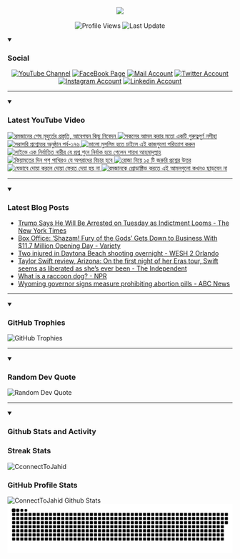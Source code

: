 <p align="center">
<img src="https://readme-typing-svg.demolab.com/?lines=Full-stack%20web%20and%20app%20developer;Experienced%20UI%2FUX%20Designer;10%2B%20years%20of%20coding%20experience;Always%20learning%20new%20things&font=Fira%20Code&center=true&width=440&height=45&color=f75c7e&vCenter=true&pause=1000&size=22" />
   </p>

<p align="center">
<img alt="Profile Views" title="Profile Views" src="https://komarev.com/ghpvc/?username=connecttojahid&style=for-the-badge&color=29bf12"/>
  <img alt="Last Update" title="Last Update" src="https://img.shields.io/github/last-commit/connecttojahid/connecttojahid?logo=markdown&label=LAST+UPDATE&color=29bf12&style=for-the-badge"/>
   </p>

<details open>
 <summary><h3>Social</h3></summary>
   <p align="center">
      <a href="https://youtube.com/channel/UCA_8UJgFWmFQ4byY0OaYxYA?sub_confirmation=1">
         <img alt="YouTube Channel" title="YouTube Channel" src="https://img.shields.io/badge/YouTube-%23FF0000.svg?logo=YouTube&logoColor=white"/></a> 
      <a href="https://facebook.com/connecttojahid">
         <img alt="FaceBook Page" title="FaceBook Page" src="https://img.shields.io/badge/FaceBook-%234267B2.svg?logo=FaceBook&logoColor=white"/></a>
      <a href="mailto:mail@jahid.eu.org">
         <img alt="Mail Account" title="Mail Account" src="https://img.shields.io/badge/Mail-%23c71610.svg?logo=Gmail&logoColor=white"/></a>
      <a href="https://twitter.com/connecttojahid">
         <img alt="Twitter Account" title="Twitter Account" src="https://img.shields.io/badge/Twitter-%231DA1F2.svg?logo=Twitter&logoColor=white"/></a>
      <a href="https://instagram.com/connecttojahid">
         <img alt="Instagram Account" title="Instagram Account" src="https://img.shields.io/badge/Instagram-%23E4405F.svg?logo=Instagram&logoColor=white"/></a>
      <a href="https://linkedin.com/in/connecttojahid">
         <img alt="Linkedin Account" title="Linkedin Account" src="https://img.shields.io/badge/Linkedin-%230072b1.svg?logo=Linkedin&logoColor=white"/></a>
   </p>

---
</details>

<details open>
 <summary><h3>Latest YouTube Video</h3></summary>


<!-- BEGIN VID -->
<a href="https://www.youtube.com/watch?v=-RH45p0gsak">
  <picture>
    <source media="(prefers-color-scheme: dark)" srcset="https://ytcards.demolab.com/?id=-RH45p0gsak&title=%E0%A6%B0%E0%A6%AE%E0%A6%9C%E0%A6%BE%E0%A6%A8%E0%A7%87%E0%A6%B0+%E0%A6%B6%E0%A7%87%E0%A6%B7+%E0%A6%AE%E0%A7%82%E0%A6%B9%E0%A7%81%E0%A6%B0%E0%A7%8D%E0%A6%A4%E0%A7%87%E0%A6%B0+%E0%A6%AA%E0%A7%8D%E0%A6%B0%E0%A6%B8%E0%A7%8D%E0%A6%A4%E0%A7%81%E0%A6%A4%E0%A6%BF%2C+%E0%A6%86%E0%A6%AC%E0%A7%87%E0%A6%97%E0%A6%98%E0%A6%A8+%E0%A6%95%E0%A6%BF%E0%A6%9B%E0%A7%81+%E0%A6%A8%E0%A6%BF%E0%A6%AC%E0%A7%87%E0%A6%A6%E0%A6%A8&lang=en&timestamp=1679151600&background_color=%230d1117&title_color=%23ffffff&stats_color=%23dedede&width=250&duration=2698">
    <img src="https://ytcards.demolab.com/?id=-RH45p0gsak&title=%E0%A6%B0%E0%A6%AE%E0%A6%9C%E0%A6%BE%E0%A6%A8%E0%A7%87%E0%A6%B0+%E0%A6%B6%E0%A7%87%E0%A6%B7+%E0%A6%AE%E0%A7%82%E0%A6%B9%E0%A7%81%E0%A6%B0%E0%A7%8D%E0%A6%A4%E0%A7%87%E0%A6%B0+%E0%A6%AA%E0%A7%8D%E0%A6%B0%E0%A6%B8%E0%A7%8D%E0%A6%A4%E0%A7%81%E0%A6%A4%E0%A6%BF%2C+%E0%A6%86%E0%A6%AC%E0%A7%87%E0%A6%97%E0%A6%98%E0%A6%A8+%E0%A6%95%E0%A6%BF%E0%A6%9B%E0%A7%81+%E0%A6%A8%E0%A6%BF%E0%A6%AC%E0%A7%87%E0%A6%A6%E0%A6%A8&lang=en&timestamp=1679151600&background_color=%23ffffff&title_color=%2324292f&stats_color=%2357606a&width=250&duration=2698" alt="রমজানের শেষ মূহুর্তের প্রস্তুতি, আবেগঘন কিছু নিবেদন" title="রমজানের শেষ মূহুর্তের প্রস্তুতি, আবেগঘন কিছু নিবেদন">
  </picture>
</a>
<a href="https://www.youtube.com/watch?v=ntJ9RVB5g2c">
  <picture>
    <source media="(prefers-color-scheme: dark)" srcset="https://ytcards.demolab.com/?id=ntJ9RVB5g2c&title=%E0%A6%B8%E0%A6%95%E0%A6%B2%E0%A7%87%E0%A6%B0+%E0%A6%86%E0%A6%AE%E0%A6%B2+%E0%A6%95%E0%A6%B0%E0%A6%BE%E0%A6%B0+%E0%A6%AE%E0%A6%A4%E0%A7%8B+%E0%A6%8F%E0%A6%95%E0%A6%9F%E0%A6%BF+%E0%A6%97%E0%A7%81%E0%A6%B0%E0%A7%81%E0%A6%A4%E0%A7%8D%E0%A6%AC%E0%A6%AA%E0%A7%82%E0%A6%B0%E0%A7%8D%E0%A6%A3+%E0%A6%A8%E0%A6%B8%E0%A7%80%E0%A6%B9%E0%A6%BE&lang=en&timestamp=1679112010&background_color=%230d1117&title_color=%23ffffff&stats_color=%23dedede&width=250&duration=1097">
    <img src="https://ytcards.demolab.com/?id=ntJ9RVB5g2c&title=%E0%A6%B8%E0%A6%95%E0%A6%B2%E0%A7%87%E0%A6%B0+%E0%A6%86%E0%A6%AE%E0%A6%B2+%E0%A6%95%E0%A6%B0%E0%A6%BE%E0%A6%B0+%E0%A6%AE%E0%A6%A4%E0%A7%8B+%E0%A6%8F%E0%A6%95%E0%A6%9F%E0%A6%BF+%E0%A6%97%E0%A7%81%E0%A6%B0%E0%A7%81%E0%A6%A4%E0%A7%8D%E0%A6%AC%E0%A6%AA%E0%A7%82%E0%A6%B0%E0%A7%8D%E0%A6%A3+%E0%A6%A8%E0%A6%B8%E0%A7%80%E0%A6%B9%E0%A6%BE&lang=en&timestamp=1679112010&background_color=%23ffffff&title_color=%2324292f&stats_color=%2357606a&width=250&duration=1097" alt="সকলের আমল করার মতো একটি গুরুত্বপূর্ণ নসীহা" title="সকলের আমল করার মতো একটি গুরুত্বপূর্ণ নসীহা">
  </picture>
</a>
<a href="https://www.youtube.com/watch?v=yrun1odXjTo">
  <picture>
    <source media="(prefers-color-scheme: dark)" srcset="https://ytcards.demolab.com/?id=yrun1odXjTo&title=%E0%A6%B8%E0%A6%B0%E0%A6%BE%E0%A6%B8%E0%A6%B0%E0%A6%BF+%E0%A6%AA%E0%A7%8D%E0%A6%B0%E0%A6%B6%E0%A7%8D%E0%A6%A8%E0%A7%8B%E0%A6%A4%E0%A7%8D%E0%A6%A4%E0%A6%B0+%E0%A6%85%E0%A6%A8%E0%A7%81%E0%A6%B7%E0%A7%8D%E0%A6%A0%E0%A6%BE%E0%A6%A8+%E0%A6%AA%E0%A6%B0%E0%A7%8D%E0%A6%AC-%E0%A7%A7%E0%A7%AD%E0%A7%AC&lang=en&timestamp=1679068499&background_color=%230d1117&title_color=%23ffffff&stats_color=%23dedede&width=250&duration=3985">
    <img src="https://ytcards.demolab.com/?id=yrun1odXjTo&title=%E0%A6%B8%E0%A6%B0%E0%A6%BE%E0%A6%B8%E0%A6%B0%E0%A6%BF+%E0%A6%AA%E0%A7%8D%E0%A6%B0%E0%A6%B6%E0%A7%8D%E0%A6%A8%E0%A7%8B%E0%A6%A4%E0%A7%8D%E0%A6%A4%E0%A6%B0+%E0%A6%85%E0%A6%A8%E0%A7%81%E0%A6%B7%E0%A7%8D%E0%A6%A0%E0%A6%BE%E0%A6%A8+%E0%A6%AA%E0%A6%B0%E0%A7%8D%E0%A6%AC-%E0%A7%A7%E0%A7%AD%E0%A7%AC&lang=en&timestamp=1679068499&background_color=%23ffffff&title_color=%2324292f&stats_color=%2357606a&width=250&duration=3985" alt="সরাসরি প্রশ্নোত্তর অনুষ্ঠান পর্ব-১৭৬" title="সরাসরি প্রশ্নোত্তর অনুষ্ঠান পর্ব-১৭৬">
  </picture>
</a>
<a href="https://www.youtube.com/watch?v=C6D23zNGZ8k">
  <picture>
    <source media="(prefers-color-scheme: dark)" srcset="https://ytcards.demolab.com/?id=C6D23zNGZ8k&title=%E0%A6%AD%E0%A6%BE%E0%A6%B2%E0%A7%8B+%E0%A6%AE%E0%A7%81%E0%A6%B8%E0%A6%B2%E0%A6%BF%E0%A6%AE+%E0%A6%B9%E0%A6%A4%E0%A7%87+%E0%A6%9A%E0%A6%BE%E0%A6%87%E0%A6%B2%E0%A7%87+%E0%A6%8F%E0%A6%87+%E0%A6%95%E0%A6%BE%E0%A6%9C%E0%A6%97%E0%A7%81%E0%A6%B2%E0%A7%8B+%E0%A6%AA%E0%A6%B0%E0%A6%BF%E0%A6%A4%E0%A7%8D%E0%A6%AF%E0%A6%BE%E0%A6%97+%E0%A6%95%E0%A6%B0%E0%A7%81%E0%A6%A8&lang=en&timestamp=1679022006&background_color=%230d1117&title_color=%23ffffff&stats_color=%23dedede&width=250&duration=2966">
    <img src="https://ytcards.demolab.com/?id=C6D23zNGZ8k&title=%E0%A6%AD%E0%A6%BE%E0%A6%B2%E0%A7%8B+%E0%A6%AE%E0%A7%81%E0%A6%B8%E0%A6%B2%E0%A6%BF%E0%A6%AE+%E0%A6%B9%E0%A6%A4%E0%A7%87+%E0%A6%9A%E0%A6%BE%E0%A6%87%E0%A6%B2%E0%A7%87+%E0%A6%8F%E0%A6%87+%E0%A6%95%E0%A6%BE%E0%A6%9C%E0%A6%97%E0%A7%81%E0%A6%B2%E0%A7%8B+%E0%A6%AA%E0%A6%B0%E0%A6%BF%E0%A6%A4%E0%A7%8D%E0%A6%AF%E0%A6%BE%E0%A6%97+%E0%A6%95%E0%A6%B0%E0%A7%81%E0%A6%A8&lang=en&timestamp=1679022006&background_color=%23ffffff&title_color=%2324292f&stats_color=%2357606a&width=250&duration=2966" alt="ভালো মুসলিম হতে চাইলে এই কাজগুলো পরিত্যাগ করুন" title="ভালো মুসলিম হতে চাইলে এই কাজগুলো পরিত্যাগ করুন">
  </picture>
</a>
<a href="https://www.youtube.com/watch?v=7S4mzSAbSZw">
  <picture>
    <source media="(prefers-color-scheme: dark)" srcset="https://ytcards.demolab.com/?id=7S4mzSAbSZw&title=%E0%A6%B2%E0%A6%BE%E0%A6%87%E0%A6%AD%E0%A7%87+%E0%A6%8F%E0%A6%95+%E0%A6%A8%E0%A6%BF%E0%A6%B0%E0%A7%8D%E0%A6%AF%E0%A6%BE%E0%A6%A4%E0%A6%BF%E0%A6%A4+%E0%A6%A8%E0%A6%BE%E0%A6%B0%E0%A7%80%E0%A6%B0+%E0%A6%AF%E0%A7%87+%E0%A6%AA%E0%A7%8D%E0%A6%B0%E0%A6%B6%E0%A7%8D%E0%A6%A8+%E0%A6%B6%E0%A7%81%E0%A6%A8%E0%A7%87+%E0%A6%A8%E0%A6%BF%E0%A6%B0%E0%A7%8D%E0%A6%AC%E0%A6%BE%E0%A6%95+%E0%A6%B9%E0%A7%9F%E0%A7%87+%E0%A6%97%E0%A7%87%E0%A6%B2%E0%A7%87%E0%A6%A8+%E0%A6%B6%E0%A6%BE%E0%A7%9F%E0%A6%96+%E0%A6%86%E0%A6%B9%E0%A6%AE%E0%A6%BE%E0%A6%A6%E0%A7%81%E0%A6%B2%E0%A7%8D%E0%A6%B2%E0%A6%BE%E0%A6%B9&lang=en&timestamp=1678979700&background_color=%230d1117&title_color=%23ffffff&stats_color=%23dedede&width=250&duration=344">
    <img src="https://ytcards.demolab.com/?id=7S4mzSAbSZw&title=%E0%A6%B2%E0%A6%BE%E0%A6%87%E0%A6%AD%E0%A7%87+%E0%A6%8F%E0%A6%95+%E0%A6%A8%E0%A6%BF%E0%A6%B0%E0%A7%8D%E0%A6%AF%E0%A6%BE%E0%A6%A4%E0%A6%BF%E0%A6%A4+%E0%A6%A8%E0%A6%BE%E0%A6%B0%E0%A7%80%E0%A6%B0+%E0%A6%AF%E0%A7%87+%E0%A6%AA%E0%A7%8D%E0%A6%B0%E0%A6%B6%E0%A7%8D%E0%A6%A8+%E0%A6%B6%E0%A7%81%E0%A6%A8%E0%A7%87+%E0%A6%A8%E0%A6%BF%E0%A6%B0%E0%A7%8D%E0%A6%AC%E0%A6%BE%E0%A6%95+%E0%A6%B9%E0%A7%9F%E0%A7%87+%E0%A6%97%E0%A7%87%E0%A6%B2%E0%A7%87%E0%A6%A8+%E0%A6%B6%E0%A6%BE%E0%A7%9F%E0%A6%96+%E0%A6%86%E0%A6%B9%E0%A6%AE%E0%A6%BE%E0%A6%A6%E0%A7%81%E0%A6%B2%E0%A7%8D%E0%A6%B2%E0%A6%BE%E0%A6%B9&lang=en&timestamp=1678979700&background_color=%23ffffff&title_color=%2324292f&stats_color=%2357606a&width=250&duration=344" alt="লাইভে এক নির্যাতিত নারীর যে প্রশ্ন শুনে নির্বাক হয়ে গেলেন শায়খ আহমাদুল্লাহ" title="লাইভে এক নির্যাতিত নারীর যে প্রশ্ন শুনে নির্বাক হয়ে গেলেন শায়খ আহমাদুল্লাহ">
  </picture>
</a>
<a href="https://www.youtube.com/watch?v=2xWZ4Dy7gMA">
  <picture>
    <source media="(prefers-color-scheme: dark)" srcset="https://ytcards.demolab.com/?id=2xWZ4Dy7gMA&title=%E0%A6%95%E0%A6%BF%E0%A7%9F%E0%A6%BE%E0%A6%AE%E0%A6%A4%E0%A7%87%E0%A6%B0+%E0%A6%A6%E0%A6%BF%E0%A6%A8+%E0%A6%AA%E0%A6%B6%E0%A7%81+%E0%A6%AA%E0%A6%BE%E0%A6%96%E0%A6%BF%E0%A6%B0%E0%A6%93+%E0%A6%AF%E0%A7%87+%E0%A6%85%E0%A6%AA%E0%A6%B0%E0%A6%BE%E0%A6%A7%E0%A7%87%E0%A6%B0+%E0%A6%AC%E0%A6%BF%E0%A6%9A%E0%A6%BE%E0%A6%B0+%E0%A6%B9%E0%A6%AC%E0%A7%87&lang=en&timestamp=1678938849&background_color=%230d1117&title_color=%23ffffff&stats_color=%23dedede&width=250&duration=311">
    <img src="https://ytcards.demolab.com/?id=2xWZ4Dy7gMA&title=%E0%A6%95%E0%A6%BF%E0%A7%9F%E0%A6%BE%E0%A6%AE%E0%A6%A4%E0%A7%87%E0%A6%B0+%E0%A6%A6%E0%A6%BF%E0%A6%A8+%E0%A6%AA%E0%A6%B6%E0%A7%81+%E0%A6%AA%E0%A6%BE%E0%A6%96%E0%A6%BF%E0%A6%B0%E0%A6%93+%E0%A6%AF%E0%A7%87+%E0%A6%85%E0%A6%AA%E0%A6%B0%E0%A6%BE%E0%A6%A7%E0%A7%87%E0%A6%B0+%E0%A6%AC%E0%A6%BF%E0%A6%9A%E0%A6%BE%E0%A6%B0+%E0%A6%B9%E0%A6%AC%E0%A7%87&lang=en&timestamp=1678938849&background_color=%23ffffff&title_color=%2324292f&stats_color=%2357606a&width=250&duration=311" alt="কিয়ামতের দিন পশু পাখিরও যে অপরাধের বিচার হবে" title="কিয়ামতের দিন পশু পাখিরও যে অপরাধের বিচার হবে">
  </picture>
</a>
<a href="https://www.youtube.com/watch?v=Vri8Ci0z3SM">
  <picture>
    <source media="(prefers-color-scheme: dark)" srcset="https://ytcards.demolab.com/?id=Vri8Ci0z3SM&title=%E0%A6%B0%E0%A7%8B%E0%A6%9C%E0%A6%BE+%E0%A6%A8%E0%A6%BF%E0%A7%9F%E0%A7%87+%E0%A7%A7%E0%A7%AB+%E0%A6%9F%E0%A6%BF+%E0%A6%9C%E0%A6%B0%E0%A7%81%E0%A6%B0%E0%A6%BF+%E0%A6%AA%E0%A7%8D%E0%A6%B0%E0%A6%B6%E0%A7%8D%E0%A6%A8%E0%A7%87%E0%A6%B0+%E0%A6%89%E0%A6%A4%E0%A7%8D%E0%A6%A4%E0%A6%B0&lang=en&timestamp=1678892419&background_color=%230d1117&title_color=%23ffffff&stats_color=%23dedede&width=250&duration=1731">
    <img src="https://ytcards.demolab.com/?id=Vri8Ci0z3SM&title=%E0%A6%B0%E0%A7%8B%E0%A6%9C%E0%A6%BE+%E0%A6%A8%E0%A6%BF%E0%A7%9F%E0%A7%87+%E0%A7%A7%E0%A7%AB+%E0%A6%9F%E0%A6%BF+%E0%A6%9C%E0%A6%B0%E0%A7%81%E0%A6%B0%E0%A6%BF+%E0%A6%AA%E0%A7%8D%E0%A6%B0%E0%A6%B6%E0%A7%8D%E0%A6%A8%E0%A7%87%E0%A6%B0+%E0%A6%89%E0%A6%A4%E0%A7%8D%E0%A6%A4%E0%A6%B0&lang=en&timestamp=1678892419&background_color=%23ffffff&title_color=%2324292f&stats_color=%2357606a&width=250&duration=1731" alt="রোজা নিয়ে ১৫ টি জরুরি প্রশ্নের উত্তর" title="রোজা নিয়ে ১৫ টি জরুরি প্রশ্নের উত্তর">
  </picture>
</a>
<a href="https://www.youtube.com/watch?v=eap9gfOVnQA">
  <picture>
    <source media="(prefers-color-scheme: dark)" srcset="https://ytcards.demolab.com/?id=eap9gfOVnQA&title=%E0%A6%AF%E0%A7%87%E0%A6%AD%E0%A6%BE%E0%A6%AC%E0%A7%87+%E0%A6%A6%E0%A7%8B%E0%A7%9F%E0%A6%BE+%E0%A6%95%E0%A6%B0%E0%A6%B2%E0%A7%87+%E0%A6%A6%E0%A7%8B%E0%A7%9F%E0%A6%BE+%E0%A6%AB%E0%A7%87%E0%A6%B0%E0%A6%A4+%E0%A6%A6%E0%A7%87%E0%A7%9F%E0%A6%BE+%E0%A6%B9%E0%A7%9F+%E0%A6%A8%E0%A6%BE&lang=en&timestamp=1678853709&background_color=%230d1117&title_color=%23ffffff&stats_color=%23dedede&width=250&duration=424">
    <img src="https://ytcards.demolab.com/?id=eap9gfOVnQA&title=%E0%A6%AF%E0%A7%87%E0%A6%AD%E0%A6%BE%E0%A6%AC%E0%A7%87+%E0%A6%A6%E0%A7%8B%E0%A7%9F%E0%A6%BE+%E0%A6%95%E0%A6%B0%E0%A6%B2%E0%A7%87+%E0%A6%A6%E0%A7%8B%E0%A7%9F%E0%A6%BE+%E0%A6%AB%E0%A7%87%E0%A6%B0%E0%A6%A4+%E0%A6%A6%E0%A7%87%E0%A7%9F%E0%A6%BE+%E0%A6%B9%E0%A7%9F+%E0%A6%A8%E0%A6%BE&lang=en&timestamp=1678853709&background_color=%23ffffff&title_color=%2324292f&stats_color=%2357606a&width=250&duration=424" alt="যেভাবে দোয়া করলে দোয়া ফেরত দেয়া হয় না" title="যেভাবে দোয়া করলে দোয়া ফেরত দেয়া হয় না">
  </picture>
</a>
<a href="https://www.youtube.com/watch?v=QwdCjqsd45M">
  <picture>
    <source media="(prefers-color-scheme: dark)" srcset="https://ytcards.demolab.com/?id=QwdCjqsd45M&title=%E0%A6%B0%E0%A6%AE%E0%A6%9C%E0%A6%BE%E0%A6%A8%E0%A6%95%E0%A7%87+%E0%A6%AA%E0%A7%8D%E0%A6%B0%E0%A7%8B%E0%A6%A1%E0%A6%BE%E0%A6%95%E0%A7%8D%E0%A6%9F%E0%A6%BF%E0%A6%AD+%E0%A6%95%E0%A6%B0%E0%A6%A4%E0%A7%87+%E0%A6%8F%E0%A6%87+%E0%A6%86%E0%A6%AE%E0%A6%B2%E0%A6%97%E0%A7%81%E0%A6%B2%E0%A7%8B+%E0%A6%95%E0%A6%96%E0%A6%A8%E0%A6%93+%E0%A6%9B%E0%A6%BE%E0%A7%9C%E0%A6%AC%E0%A7%87%E0%A6%A8+%E0%A6%A8%E0%A6%BE&lang=en&timestamp=1678797903&background_color=%230d1117&title_color=%23ffffff&stats_color=%23dedede&width=250&duration=1707">
    <img src="https://ytcards.demolab.com/?id=QwdCjqsd45M&title=%E0%A6%B0%E0%A6%AE%E0%A6%9C%E0%A6%BE%E0%A6%A8%E0%A6%95%E0%A7%87+%E0%A6%AA%E0%A7%8D%E0%A6%B0%E0%A7%8B%E0%A6%A1%E0%A6%BE%E0%A6%95%E0%A7%8D%E0%A6%9F%E0%A6%BF%E0%A6%AD+%E0%A6%95%E0%A6%B0%E0%A6%A4%E0%A7%87+%E0%A6%8F%E0%A6%87+%E0%A6%86%E0%A6%AE%E0%A6%B2%E0%A6%97%E0%A7%81%E0%A6%B2%E0%A7%8B+%E0%A6%95%E0%A6%96%E0%A6%A8%E0%A6%93+%E0%A6%9B%E0%A6%BE%E0%A7%9C%E0%A6%AC%E0%A7%87%E0%A6%A8+%E0%A6%A8%E0%A6%BE&lang=en&timestamp=1678797903&background_color=%23ffffff&title_color=%2324292f&stats_color=%2357606a&width=250&duration=1707" alt="রমজানকে প্রোডাক্টিভ করতে এই আমলগুলো কখনও ছাড়বেন না" title="রমজানকে প্রোডাক্টিভ করতে এই আমলগুলো কখনও ছাড়বেন না">
  </picture>
</a>
<!-- END VID -->

---

</details>

<details open>
 <summary><h3>Latest Blog Posts</h3></summary>


<!-- BLOG-POST-LIST:START -->
- [Trump Says He Will Be Arrested on Tuesday as Indictment Looms - The New York Times](https://news.google.com/rss/articles/CBMiVGh0dHBzOi8vd3d3Lm55dGltZXMuY29tLzIwMjMvMDMvMTgvdXMvcG9saXRpY3MvdHJ1bXAtaW5kaWN0bWVudC1hcnJlc3QtcHJvdGVzdHMuaHRtbNIBAA?oc=5)
- [Box Office: ‘Shazam! Fury of the Gods’ Gets Down to Business With $11.7 Million Opening Day - Variety](https://news.google.com/rss/articles/CBMiYmh0dHBzOi8vdmFyaWV0eS5jb20vMjAyMy9maWxtL2JveC1vZmZpY2Uvc2hhemFtLWZ1cnktb2YtdGhlLWdvZHMtZGMtY29taWNzLW9wZW5pbmctZGF5LTEyMzU1NTU5NzIv0gFmaHR0cHM6Ly92YXJpZXR5LmNvbS8yMDIzL2ZpbG0vYm94LW9mZmljZS9zaGF6YW0tZnVyeS1vZi10aGUtZ29kcy1kYy1jb21pY3Mtb3BlbmluZy1kYXktMTIzNTU1NTk3Mi9hbXAv?oc=5)
- [Two injured in Daytona Beach shooting overnight - WESH 2 Orlando](https://news.google.com/rss/articles/CBMiSGh0dHBzOi8vd3d3Lndlc2guY29tL2FydGljbGUvdHdvLWluanVyZWQtZGF5dG9uYS1iZWFjaC1zaG9vdGluZy80MzM1NTQxM9IBTGh0dHBzOi8vd3d3Lndlc2guY29tL2FtcC9hcnRpY2xlL3R3by1pbmp1cmVkLWRheXRvbmEtYmVhY2gtc2hvb3RpbmcvNDMzNTU0MTM?oc=5)
- [Taylor Swift review, Arizona: On the first night of her Eras tour, Swift seems as liberated as she’s ever been - The Independent](https://news.google.com/rss/articles/CBMicmh0dHBzOi8vd3d3LmluZGVwZW5kZW50LmNvLnVrL2FydHMtZW50ZXJ0YWlubWVudC9tdXNpYy9yZXZpZXdzL3RheWxvci1zd2lmdC1yZXZpZXctYXJpem9uYS1lcmFzLXRvdXItYjIzMDM0ODEuaHRtbNIBdmh0dHBzOi8vd3d3LmluZGVwZW5kZW50LmNvLnVrL2FydHMtZW50ZXJ0YWlubWVudC9tdXNpYy9yZXZpZXdzL3RheWxvci1zd2lmdC1yZXZpZXctYXJpem9uYS1lcmFzLXRvdXItYjIzMDM0ODEuaHRtbD9hbXA?oc=5)
- [What is a raccoon dog? - NPR](https://news.google.com/rss/articles/CBMiT2h0dHBzOi8vd3d3Lm5wci5vcmcvMjAyMy8wMy8xOC8xMTY0NTI3NTIzL3JhY2Nvb24tZG9ncy1jb3JvbmF2aXJ1cy13dWhhbi1tYXJrZXTSAQA?oc=5)
- [Wyoming governor signs measure prohibiting abortion pills - ABC News](https://news.google.com/rss/articles/CBMiZmh0dHBzOi8vYWJjbmV3cy5nby5jb20vVVMvd2lyZVN0b3J5L3d5b21pbmctZ292ZXJub3Itc2lnbnMtbWVhc3VyZS1wcm9oaWJpdGluZy1hYm9ydGlvbi1waWxscy05Nzk1NTQwNtIBamh0dHBzOi8vYWJjbmV3cy5nby5jb20vYW1wL1VTL3dpcmVTdG9yeS93eW9taW5nLWdvdmVybm9yLXNpZ25zLW1lYXN1cmUtcHJvaGliaXRpbmctYWJvcnRpb24tcGlsbHMtOTc5NTU0MDY?oc=5)
<!-- BLOG-POST-LIST:END -->

---

</details>

<details open>
 <summary><h3>GitHub Trophies</h3></summary>


<img alt="GitHub Trophies" title="GitHub Trophies" src="https://github-profile-trophy.vercel.app/?username=connecttojahid&column=8&theme=gruvbox&no-frame=true"/>

---

</details>

<details open>
 <summary><h3>Random Dev Quote</h3></summary>


<img alt="Random Dev Quote" title="Random Dev Quote" src="https://quotes-github-readme.vercel.app/api?type=horizontal&theme=radical"/>

---

</details>


<details open> 
  <summary><h3>Github Stats and Activity</h3></summary>

  <h3>Streak Stats</h3>

  <p>
      <img title="Streak Stats" alt=CconnectToJahid Streak" src="https://streak-stats.demolab.com/?user=connecttojahid&theme=monokai-metallian&hide_border=true"/>

  <h3>GitHub Profile Stats</h3>

  <img alt="ConnectToJahid Github Stats" src="https://denvercoder1-github-readme-stats.vercel.app/api/?username=connecttojahid&show_icons=true&include_all_commits=true&count_private=true&theme=react&hide_border=true&bg_color=1F222E&title_color=F85D7F&icon_color=F8D866" height="192px"/>
  <br/>


<img alt="Contributions" title="Contributions" src="https://github.com/connecttojahid/connecttojahid/blob/contributions/snake.svg"/>
